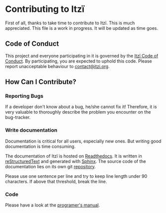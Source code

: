 # Contributing to Itzï

First of all, thanks to take time to contribute to Itzï.
This is much appreciated.
This file is a work in progress.
It will be updated as time goes.

## Code of Conduct

This project and everyone participating in it is governed by the [Itzï Code of Conduct](CODE_OF_CONDUCT.md).
By participating, you are expected to uphold this code.
Please report unacceptable behaviour to [contact@itzi.org](mailto:contact@itzi.org).

## How Can I Contribute?

### Reporting Bugs
If a developer don't know about a bug, he/she cannot fix it!
Therefore, it is very valuable to thoroughly describe the problem you encounter on the bug-tracker.

### Write documentation

Documentation is critical for all users, especially new ones.
But writing good documentation is time consuming.

The documentation of Itzï is hosted on [Readthedocs](https://itzi.readthedocs.io).
It is written in [reStructuredText](http://docutils.sourceforge.net/rst.html)
and generated with [Sphinx](http://www.sphinx-doc.org/en/stable/).
The source code of the documentation lies on its own git [repository](https://bitbucket.org/itzi-model/itzi_docs).

Please use one sentence per line and try to keep line length under 90 characters.
If above that threshold, break the line.


### Code

Please have a look at the [programer's manual](http://itzi.readthedocs.io/en/latest/prog_manual.html).

